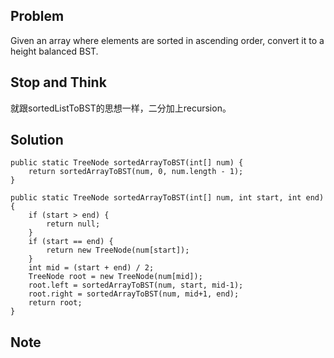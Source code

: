 ## Problem

Given an array where elements are sorted in ascending order, convert it to a height balanced BST.

## Stop and Think

就跟sortedListToBST的思想一样，二分加上recursion。

## Solution

    public static TreeNode sortedArrayToBST(int[] num) {
		return sortedArrayToBST(num, 0, num.length - 1);
    }

    public static TreeNode sortedArrayToBST(int[] num, int start, int end) {
    	if (start > end) {
    		return null;
    	}
    	if (start == end) {
    		return new TreeNode(num[start]);
    	}
    	int mid = (start + end) / 2;
    	TreeNode root = new TreeNode(num[mid]);
    	root.left = sortedArrayToBST(num, start, mid-1);
    	root.right = sortedArrayToBST(num, mid+1, end);
    	return root;
    }

## Note